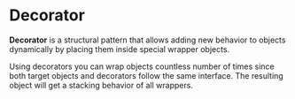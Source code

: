 # Decorator 

**Decorator** is a structural pattern that allows adding new behavior to objects dynamically by placing them inside special wrapper objects.

Using decorators you can wrap objects countless number of times since both target objects and decorators follow the same interface. The resulting object will get a stacking behavior of all wrappers.  